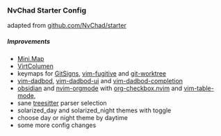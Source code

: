 ### NvChad Starter Config 

adapted from [github.com/NvChad/starter](https://github.com/NvChad/starter)

##### Improvements

- [Mini.Map](https://github.com/echasnovski/mini.map)
- [VirtColumen](https://github.com/xiyaowong/virtcolumn.nvim")
- keymaps for [GitSigns](https://github.com/lewis6991/gitsigns.nvim),
  [vim-fugitive](https://github.com/tpope/vim-fugitive) and
  [git-worktree](https://github.com/ThePrimeagen/git-worktree.nvim)
- [vim-dadbod](https://github.com/tpope/vim-dadbod),
  [vim-dadbod-ui](https://github.com/kristijanhusak/vim-dadbod-ui) and
  [vim-dadbod-completion](https://github.com/kristijanhusak/vim-dadbod-completion)
- [obsidian](https://github.com/epwalsh/obsidian.nvim) and
  [nvim-orgmode](https://github.com/nvim-orgmode/orgmode ) with
  [org-checkbox.nvim](https://github.com/massix/org-checkbox.nvim) and
  [vim-table-mode](https://github.com/dhruvasagar/vim-table-mode),
- sane [treesitter](https://github.com/nvim-treesitter/nvim-treesitter)
  parser selection
- solarized_day and solarized_night themes with toggle
- choose day or night theme by daytime
- some more config changes
